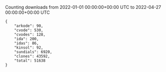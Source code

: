
Counting downloads from 2022-01-01 00:00:00+00:00 UTC to 2022-04-27 00:00:00+00:00 UTC

```
{
    "arkode": 90,
    "cvode": 530,
    "cvodes": 128,
    "ida": 200,
    "idas": 86,
    "kinsol": 92,
    "sundials": 6920,
    "clones": 43592,
    "total": 51638
}
```
